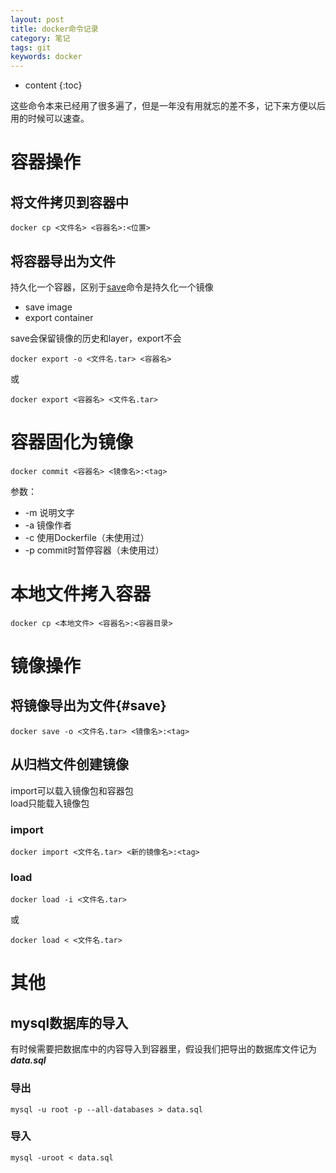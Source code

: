 ```yaml
---
layout: post
title: docker命令记录
category: 笔记
tags: git
keywords: docker
---
```



* content
{:toc}

这些命令本来已经用了很多遍了，但是一年没有用就忘的差不多，记下来方便以后用的时候可以速查。

# 容器操作

## 将文件拷贝到容器中

```
docker cp <文件名> <容器名>:<位置>
```

## 将容器导出为文件

持久化一个容器，区别于[save](#save)命令是持久化一个镜像
- save image
- export container  


save会保留镜像的历史和layer，export不会  

```
docker export -o <文件名.tar> <容器名>
```
或
```
docker export <容器名> <文件名.tar>
```

# 容器固化为镜像

```
docker commit <容器名> <镜像名>:<tag>
```

参数：
- -m 说明文字
- -a 镜像作者
- -c 使用Dockerfile（未使用过）
- -p commit时暂停容器（未使用过）

# 本地文件拷入容器

```
docker cp <本地文件> <容器名>:<容器目录>
```


# 镜像操作

## 将镜像导出为文件{#save}

```
docker save -o <文件名.tar> <镜像名>:<tag>
```

## 从归档文件创建镜像

import可以载入镜像包和容器包  
load只能载入镜像包

### import
```
docker import <文件名.tar> <新的镜像名>:<tag>
```

### load
```
docker load -i <文件名.tar>
```
或

```
docker load < <文件名.tar>
```


# 其他

## mysql数据库的导入

有时候需要把数据库中的内容导入到容器里，假设我们把导出的数据库文件记为 ___data.sql___

### 导出
```
mysql -u root -p --all-databases > data.sql
```

### 导入
```
mysql -uroot < data.sql
```